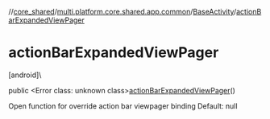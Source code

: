 //[core_shared](../../../index.md)/[multi.platform.core.shared.app.common](../index.md)/[BaseActivity](index.md)/[actionBarExpandedViewPager](action-bar-expanded-view-pager.md)

# actionBarExpandedViewPager

[android]\

public &lt;Error class: unknown class&gt;[actionBarExpandedViewPager](action-bar-expanded-view-pager.md)()

Open function for override action bar viewpager binding Default: null
